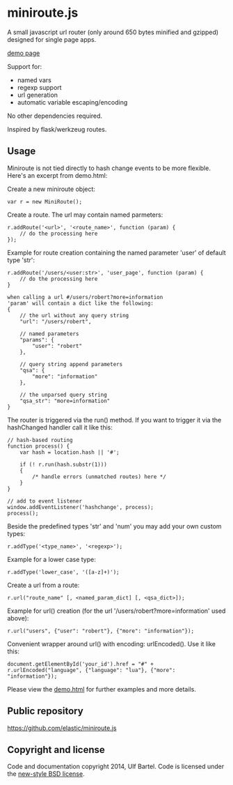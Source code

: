 miniroute.js
============

A small javascript url router (only around 650 bytes minified and gzipped) designed for
single page apps.

[demo page](https://rawgit.com/elastic/miniroute.js/master/demo.html)

Support for:
- named vars
- regexp support
- url generation
- automatic variable escaping/encoding 

No other dependencies required.

Inspired by flask/werkzeug routes. 

Usage
-----

Miniroute is not tied directly to hash change events to be more flexible.
Here's an excerpt from demo.html:

Create a new miniroute object:

    var r = new MiniRoute();

Create a route. The url may contain named parmeters:

    r.addRoute('<url>', '<route_name>', function (param) {
        // do the processing here 
    });

Example for route creation containing the named parameter 'user' of
default type 'str':
    
    r.addRoute('/users/<user:str>', 'user_page', function (param) {
        // do the processing here 
    }

    when calling a url #/users/robert?more=information
    'param' will contain a dict like the following:
    {
        // the url without any query string
        "url": "/users/robert",

        // named parameters 
        "params": {
            "user": "robert"
        },

        // query string append parameters
        "qsa": {
            "more": "information"
        },

        // the unparsed query string
        "qsa_str": "more=information"
    }

The router is triggered via the run() method. If you want to trigger it
via the hashChanged handler call it like this: 

    // hash-based routing
    function process() {
        var hash = location.hash || '#';

        if (! r.run(hash.substr(1)))
        {
            /* handle errors (unmatched routes) here */
        }
    }

    // add to event listener
    window.addEventListener('hashchange', process);
    process();

Beside the predefined types 'str' and 'num' you may add your own custom types:

    r.addType('<type_name>', '<regexp>');

Example for a lower case type:

    r.addType('lower_case', '([a-z]+)');

Create a url from a route:

    r.url("route_name" [, <named_param_dict] [, <qsa_dict>]);

Example for url() creation (for the url '/users/robert?more=information' used above):

    r.url("users", {"user": "robert"}, {"more": "information"});

Convenient wrapper around url() with encoding: urlEncoded(). Use it like this: 

    document.getElementById('your_id').href = "#" + r.urlEncoded("language", {"language": "lua"}, {"more": "information"});

Please view the [demo.html](./demo.html) for further examples and more details.

Public repository
---------------------

https://github.com/elastic/miniroute.js

Copyright and license
---------------------

Code and documentation copyright 2014, Ulf Bartel. Code is licensed under the
[new-style BSD license](./LICENSE.txt).

